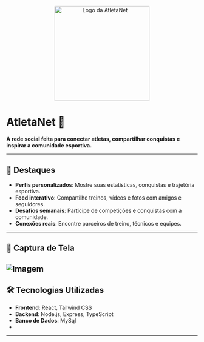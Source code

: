 <p align="center">
  <img src="https://i.postimg.cc/fbWCbYCL/Black.png" alt="Logo da AtletaNet" width="250" />
</p>

# AtletaNet 🏅

**A rede social feita para conectar atletas, compartilhar conquistas e inspirar a comunidade esportiva.**

---

## 🌟 Destaques

- **Perfis personalizados**: Mostre suas estatísticas, conquistas e trajetória esportiva.
- **Feed interativo**: Compartilhe treinos, vídeos e fotos com amigos e seguidores.
- **Desafios semanais**: Participe de competições e conquistas com a comunidade.
- **Conexões reais**: Encontre parceiros de treino, técnicos e equipes.

---

## 📸 Captura de Tela
![Imagem]([URL_da_imagem](https://i.postimg.cc/KvdDtd5d/image.png))
---

## 🛠️ Tecnologias Utilizadas

- **Frontend**: React, Tailwind CSS
- **Backend**: Node.js, Express, TypeScript
- **Banco de Dados**: MySql
- 
---
